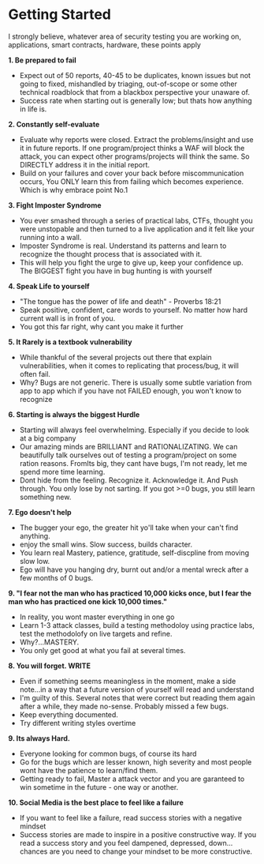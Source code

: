 # Getting Started

I strongly believe, whatever area of security testing you are working on, applications, smart contracts, hardware, these points apply
	
**1. Be prepared to fail**
- Expect out of 50 reports, 40-45 to be duplicates, known issues but not going to fixed, mishandled by triaging, out-of-scope or some other technical roadblock that from a blackbox perspective your unaware of. 
- Success rate when starting out is generally low; but thats how anything in life is.


**2. Constantly self-evaluate**
- Evaluate why reports were closed. Extract the problems/insight and use it in future reports. If one program/project thinks a WAF will block the attack, you can expect other programs/projects will think the same. So DIRECTLY address it in the initial report. 
- Build on your failures and cover your back before miscommunication occurs, You ONLY learn this from failing which becomes experience. Which is why embrace point No.1

**3. Fight Imposter Syndrome**	
- You ever smashed through a series of practical labs, CTFs, thought you were unstopable and then turned to a live application and it felt like your running into a wall.
- Imposter Syndrome is real. Understand its patterns and learn to recognize the thought process that is associated with it. 
- This will help you fight the urge to give up, keep your confidence up. The BIGGEST fight you have in bug hunting is with yourself

**4. Speak Life to yourself**
- "The tongue has the power of life and death" - Proverbs 18:21
- Speak positive, confident, care words to yourself. No matter how hard current wall is in front of you.
- You got this far right, why cant you make it further

**5. It Rarely is a textbook vulnerability**
- While thankful of the several projects out there that explain vulnerabilities, when it comes to replicating that process/bug, it will often fail.
- Why? Bugs are not generic. There is usually some subtle variation from app to app which if you have not FAILED enough, you won't know to recognize

**6. Starting is always the biggest Hurdle**
- Starting will always feel overwhelming. Especially if you decide to look at a big company
- Our amazing minds are BRILLIANT and RATIONALIZATING. We can beautifully talk ourselves out of testing a program/project on some ration reasons. FromIts big, they cant have bugs, I'm not ready, let me spend more time learning.
- Dont hide from the feeling. Recognize it. Acknowledge it. And Push through. You only lose by not sarting. If you got >=0 bugs, you still learn something new.

**7. Ego doesn't help**
- The bugger your ego, the greater hit yo'll take when your can't find anything. 
- enjoy the small wins. Slow success, builds character.
- You learn real Mastery, patience, gratitude, self-discpline from moving slow low. 
- Ego will have you hanging dry, burnt out and/or a mental wreck after a few months of 0 bugs.

**9. "I fear not the man who has practiced 10,000 kicks once, but I fear the man who has practiced one kick 10,000 times."**
- In reality, you wont master everything in one go
- Learn 1-3 attack classes, build a testing methodoloy using practice labs, test the methodolofy on live targets and refine.
- Why?...MASTERY. 
- You only get good at what you fail at several times.

**8. You will forget. WRITE**
- Even if something seems meaningless in the moment, make a side note...in a way that a future version of yourself will read and understand
- I'm guilty of this. Several notes that were correct but reading them again after a while, they made no-sense. Probably missed a few bugs.
- Keep everything documented. 
- Try different writing styles overtime

**9. Its always Hard.**
- Everyone looking for common bugs, of course its hard
- Go for the bugs which are lesser known, high severity and most people wont have the patience to learn/find them.
- Getting ready to fail, Master a attack vector and you are garanteed to win sometime in the future - one way or another.

**10. Social Media is the best place to feel like a failure**
- If you want to feel like a failure, read success stories with a negative mindset
- Success stories are made to inspire in a positive constructive way. If you read a success story and you feel dampened, depressed, down... chances are you need to change your mindset to be more constructive.  
